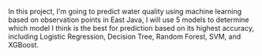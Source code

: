 In this project, I'm going to predict water quality using machine learning based on observation points in East Java, I will use 5 models to determine which model I think is the best for prediction based on its highest accuracy, including Logistic Regression, Decision Tree, Random Forest, SVM, and XGBoost.
